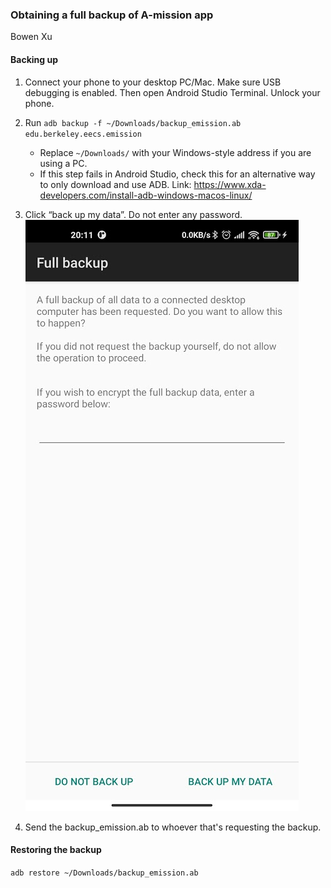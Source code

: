 ### Obtaining a full backup of A-mission app

Bowen Xu

#### Backing up

1. Connect your phone to your desktop PC/Mac. Make sure USB debugging is enabled. Then open Android Studio Terminal. Unlock your phone.
2. Run `adb backup -f ~/Downloads/backup_emission.ab edu.berkeley.eecs.emission`
   - Replace `~/Downloads/` with your Windows-style address if you are using a PC.
   - If this step fails in Android Studio, check this for an alternative way to only download and use ADB. Link: https://www.xda-developers.com/install-adb-windows-macos-linux/ 
3. Click “back up my data”. Do not enter any password.
   ![img](sP0C65Lvaal8ddeT4qD9DID82nD8s9aqq5CdcL0ttcfT7PdUYij7552k5Z5dHcn4P55xTX1hgUgp1Lxh7PVoyDjwcBgq3E5-CR9XYC-HAK9fgbo4tdS2SsHHFYaWccdkBDMp1RkV.png)

4. Send the backup_emission.ab to whoever that's requesting the backup. 



#### Restoring the backup

`adb restore ~/Downloads/backup_emission.ab`